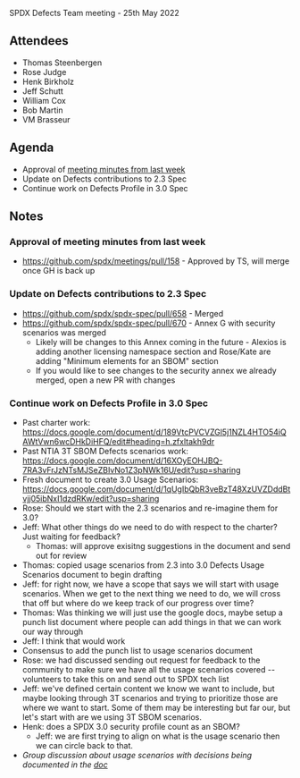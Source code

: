 SPDX Defects Team meeting - 25th May 2022

## Attendees
* Thomas Steenbergen
* Rose Judge
* Henk Birkholz
* Jeff Schutt
* William Cox
* Bob Martin
* VM Brasseur

## Agenda
* Approval of [meeting minutes from last week](https://github.com/spdx/meetings/pull/158)
* Update on Defects contributions to 2.3 Spec
* Continue work on Defects Profile in 3.0 Spec

## Notes
### Approval of meeting minutes from last week
* https://github.com/spdx/meetings/pull/158 - Approved by TS, will merge once GH is back up

### Update on Defects contributions to 2.3 Spec
* https://github.com/spdx/spdx-spec/pull/658 - Merged
* https://github.com/spdx/spdx-spec/pull/670 -  Annex G with security scenarios was merged
  * Likely will be changes to this Annex coming in the future - Alexios is adding another licensing namespace section and Rose/Kate are adding "Minimum elements for an SBOM" section
  * If you would like to see changes to the security annex we already merged, open a new PR with changes
 
 ### Continue work on Defects Profile in 3.0 Spec
* Past charter work: https://docs.google.com/document/d/189VtcPVCVZGl5j1NZL4HTO54iQAWtVwn6wcDHkDiHFQ/edit#heading=h.zfxltakh9dr
* Past NTIA 3T SBOM Defects scenarios work: https://docs.google.com/document/d/16XOyEOHJBQ-7RA3vFrJzNTsMJSeZBIvNo1Z3pNWk16U/edit?usp=sharing
* Fresh document to create 3.0 Usage Scenarios: https://docs.google.com/document/d/1qUgIbQbR3veBzT48XzUVZDddBtvjj05ibNxI1dzdRKw/edit?usp=sharing
* Rose: Should we start with the 2.3 scenarios and re-imagine them for 3.0?
* Jeff: What other things do we need to do with respect to the charter? Just waiting for feedback?
  * Thomas: will approve exisitng suggestions in the document and send out for review
* Thomas: copied usage scenarios from 2.3 into 3.0 Defects Usage Scenarios document to begin drafting
* Jeff: for right now, we have a scope that says we will start with usage scenarios. When we get to the next thing we need to do, we will cross that off but where do we keep track of our progress over time?
* Thomas: Was thinking we will just use the google docs, maybe setup a punch list document where people can add things in that we can work our way through
* Jeff: I think that would work
* Consensus to add the punch list to usage scenarios document
* Rose: we had discussed sending out request for feedback to the community to make sure we have all the usage scenarios covered -- volunteers to take this on and send out to SPDX tech list
* Jeff: we've defined certain content we know we want to include, but maybe looking through 3T scenarios and trying to prioritize those are where we want to start. Some of them may be interesting but far our, but let's start with are we using 3T SBOM scenarios.
* Henk: does a SPDX 3.0 security profile count as an SBOM?
  * Jeff: we are first trying to align on what is the usage scenario then we can circle back to that.
* *Group discussion about usage scenarios with decisions being documented in the [doc](https://docs.google.com/document/d/1qUgIbQbR3veBzT48XzUVZDddBtvjj05ibNxI1dzdRKw/edit?usp=sharing)*
